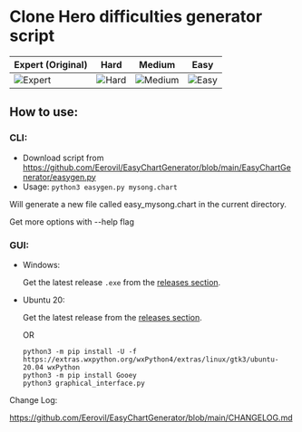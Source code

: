 
# Clone Hero difficulties generator script

| Expert (Original) | Hard | Medium | Easy |
| ----------- | ----------- | ----------- | ----------- |
| ![Expert](https://i.imgur.com/WtG1GTv.png) | ![Hard](https://i.imgur.com/AdyUjtP.png) | ![Medium](https://i.imgur.com/9jMFUvl.png) | ![Easy](https://i.imgur.com/9qaDY8b.png) |

## How to use:

### CLI:

* Download script from https://github.com/Eerovil/EasyChartGenerator/blob/main/EasyChartGenerator/easygen.py
* Usage: `python3 easygen.py mysong.chart`

Will generate a new file called easy_mysong.chart in the current directory.

Get more options with --help flag

### GUI:

* Windows:

  Get the latest release `.exe` from the [releases section](https://github.com/Eerovil/EasyChartGenerator/releases).

* Ubuntu 20:

  Get the latest release from the [releases section](https://github.com/Eerovil/EasyChartGenerator/releases).

  OR

  ```
  python3 -m pip install -U -f https://extras.wxpython.org/wxPython4/extras/linux/gtk3/ubuntu-20.04 wxPython
  python3 -m pip install Gooey
  python3 graphical_interface.py
  ```


Change Log:

https://github.com/Eerovil/EasyChartGenerator/blob/main/CHANGELOG.md
